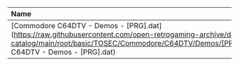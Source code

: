 |Name|Size|
|:---|---:|
|[Commodore C64DTV - Demos - [PRG].dat](https://raw.githubusercontent.com/open-retrogaming-archive/dat-catalog/main/root/basic/TOSEC/Commodore/C64DTV/Demos/[PRG]/Commodore C64DTV - Demos - [PRG].dat)|9299|
